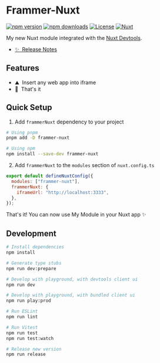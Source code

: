 <!--
Get your module up and running quickly.

Find and replace all on all files (CMD+SHIFT+F):
- Name: My Module
- Package name: frammerNuxt
- Description: My new Nuxt module
-->

# Frammer-Nuxt

[![npm version][npm-version-src]][npm-version-href]
[![npm downloads][npm-downloads-src]][npm-downloads-href]
[![License][license-src]][license-href]
[![Nuxt][nuxt-src]][nuxt-href]

My new Nuxt module integrated with the [Nuxt Devtools](https://github.com/nuxt/devtools).

- [✨ &nbsp;Release Notes](/CHANGELOG.md)
<!-- - [📖 &nbsp;Documentation](https://example.com) -->

## Features

<!-- Highlight some of the features your module provide here -->

- ⛰ &nbsp;Insert any web app into iframe
- 🌲 &nbsp;That's it

## Quick Setup

1. Add `frammerNuxt` dependency to your project

```bash
# Using pnpm
pnpm add -D frammer-nuxt

# Using npm
npm install --save-dev frammer-nuxt
```

2. Add `frammerNuxt` to the `modules` section of `nuxt.config.ts`

```js
export default defineNuxtConfig({
  modules: ["frammer-nuxt"],
  frammerNuxt: {
    iframeUrl: "http://localhost:3333",
  },
});
```

That's it! You can now use My Module in your Nuxt app ✨

## Development

```bash
# Install dependencies
npm install

# Generate type stubs
npm run dev:prepare

# Develop with playground, with devtools client ui
npm run dev

# Develop with playground, with bundled client ui
npm run play:prod

# Run ESLint
npm run lint

# Run Vitest
npm run test
npm run test:watch

# Release new version
npm run release
```

<!-- Badges -->

[npm-version-src]: https://img.shields.io/npm/v/frammer-nuxt/latest.svg?style=flat&colorA=18181B&colorB=28CF8D
[npm-version-href]: https://npmjs.com/package/frammer-nuxt
[npm-downloads-src]: https://img.shields.io/npm/dm/frammer-nuxt.svg?style=flat&colorA=18181B&colorB=28CF8D
[npm-downloads-href]: https://npmjs.com/package/frammer-nuxt
[license-src]: https://img.shields.io/npm/l/frammer-nuxt.svg?style=flat&colorA=18181B&colorB=28CF8D
[license-href]: https://npmjs.com/package/frammer-nuxt
[nuxt-src]: https://img.shields.io/badge/Nuxt-18181B?logo=nuxt.js
[nuxt-href]: https://nuxt.com
